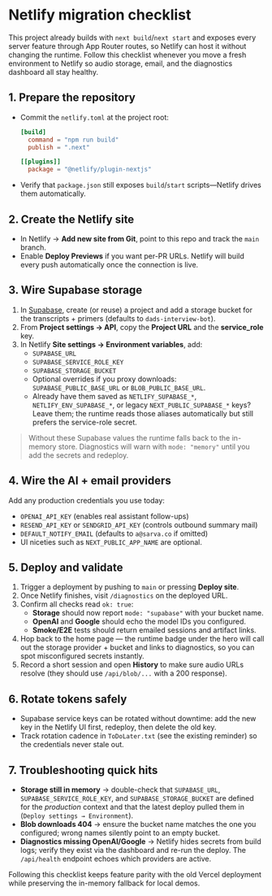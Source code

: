 # Netlify migration checklist

This project already builds with `next build`/`next start` and exposes every server feature through App Router routes, so Netlify can host it without changing the runtime. Follow this checklist whenever you move a fresh environment to Netlify so audio storage, email, and the diagnostics dashboard all stay healthy.

## 1. Prepare the repository
- Commit the `netlify.toml` at the project root:
  ```toml
  [build]
    command = "npm run build"
    publish = ".next"

  [[plugins]]
    package = "@netlify/plugin-nextjs"
  ```
- Verify that `package.json` still exposes `build`/`start` scripts—Netlify drives them automatically.

## 2. Create the Netlify site
- In Netlify → **Add new site from Git**, point to this repo and track the `main` branch.
- Enable **Deploy Previews** if you want per-PR URLs. Netlify will build every push automatically once the connection is live.

## 3. Wire Supabase storage
1. In [Supabase](https://supabase.com/), create (or reuse) a project and add a storage bucket for the transcripts + primers (defaults to `dads-interview-bot`).
2. From **Project settings → API**, copy the **Project URL** and the **service_role** key.
3. In Netlify **Site settings → Environment variables**, add:
   - `SUPABASE_URL`
   - `SUPABASE_SERVICE_ROLE_KEY`
   - `SUPABASE_STORAGE_BUCKET`
   - Optional overrides if you proxy downloads: `SUPABASE_PUBLIC_BASE_URL` or `BLOB_PUBLIC_BASE_URL`.
   - Already have them saved as `NETLIFY_SUPABASE_*`, `NETLIFY_ENV_SUPABASE_*`, or legacy `NEXT_PUBLIC_SUPABASE_*` keys? Leave them; the runtime reads those aliases automatically but still prefers the service-role secret.

> Without these Supabase values the runtime falls back to the in-memory store. Diagnostics will warn with `mode: "memory"` until you add the secrets and redeploy.

## 4. Wire the AI + email providers
Add any production credentials you use today:
- `OPENAI_API_KEY` (enables real assistant follow-ups)
- `RESEND_API_KEY` or `SENDGRID_API_KEY` (controls outbound summary mail)
- `DEFAULT_NOTIFY_EMAIL` (defaults to `a@sarva.co` if omitted)
- UI niceties such as `NEXT_PUBLIC_APP_NAME` are optional.

## 5. Deploy and validate
1. Trigger a deployment by pushing to `main` or pressing **Deploy site**.
2. Once Netlify finishes, visit `/diagnostics` on the deployed URL.
3. Confirm all checks read `ok: true`:
   - **Storage** should now report `mode: "supabase"` with your bucket name.
   - **OpenAI** and **Google** should echo the model IDs you configured.
   - **Smoke/E2E** tests should return emailed sessions and artifact links.
4. Hop back to the home page — the runtime badge under the hero will call out the storage provider + bucket and links to diagnostics, so you can spot misconfigured secrets instantly.
5. Record a short session and open **History** to make sure audio URLs resolve (they should use `/api/blob/...` with a 200 response).

## 6. Rotate tokens safely
- Supabase service keys can be rotated without downtime: add the new key in the Netlify UI first, redeploy, then delete the old key.
- Track rotation cadence in `ToDoLater.txt` (see the existing reminder) so the credentials never stale out.

## 7. Troubleshooting quick hits
- **Storage still in memory** → double-check that `SUPABASE_URL`, `SUPABASE_SERVICE_ROLE_KEY`, and `SUPABASE_STORAGE_BUCKET` are defined for the *production* context and that the latest deploy pulled them in (`Deploy settings → Environment`).
- **Blob downloads 404** → ensure the bucket name matches the one you configured; wrong names silently point to an empty bucket.
- **Diagnostics missing OpenAI/Google** → Netlify hides secrets from build logs; verify they exist via the dashboard and re-run the deploy. The `/api/health` endpoint echoes which providers are active.

Following this checklist keeps feature parity with the old Vercel deployment while preserving the in-memory fallback for local demos.
